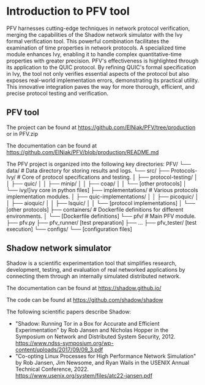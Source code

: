 # Introduction to PFV tool

PFV harnesses cutting-edge techniques in network protocol verification, merging the capabilities of the Shadow network simulator with the Ivy formal verification tool. This powerful combination facilitates the examination of time properties in network protocols. A specialized time module enhances Ivy, enabling it to handle complex quantitative-time properties with greater precision. PFV's effectiveness is highlighted through its application to the QUIC protocol. By refining QUIC's formal specification in Ivy, the tool not only verifies essential aspects of the protocol but also exposes real-world implementation errors, demonstrating its practical utility. This innovative integration paves the way for more thorough, efficient, and precise protocol testing and verification.

## PFV tool

The project can be found at https://github.com/ElNiak/PFV/tree/production or in PFV.zip

The documentation can be found at https://github.com/ElNiak/PFV/blob/production/README.md

The PFV project is organized into the following key directories:
PFV/
└── data/ # Data directory for storing results and logs.
└── src/
    ├── Protocols-Ivy/ # Core of protocol specifications and testing.
    │   ├── protocol-testing/
    │   │   ├── quic/
    │   │   ├── minip/
    │   │   ├── coap/
    │   │   └── [other protocols]
    │   └── ivy/[ivy core in python files]
    ├── implementations/ # Various protocols implementation modules.
    │   ├── quic-implementations/
    │   │       ├── picoquic/
    │   │       ├── aioquic/
    │   │       ├── lsquic/
    │   │       └── [protocol implementations]
    │   └── [other protocols]
    ├── containers/ # Dockerfile definitions for different environments.
    │   └── [Dockerfile definitions]
    └── pfv/ #  Main PFV module.
        ├── pfv.py
        ├── pfv_runner/ [test preparation]
        ├── ...
        ├── pfv_tester/ [test execution]
        └── configs/
            └── [configuration files]

## Shadow network simulator

Shadow is a scientific experimentation tool that simplifies research, development, testing, and evaluation of real networked applications by connecting them through an internally simulated distributed network. 

The documentation can be found at https://shadow.github.io/

The code can be found at https://github.com/shadow/shadow

The following scientific papers describe Shadow:
* "Shadow: Running Tor in a Box for Accurate and Efficient Experimentation" by Rob Jansen and Nicholas Hopper in the Symposium on Network and Distributed System Security, 2012. https://www.ndss-symposium.org/wp-content/uploads/2017/09/09_3.pdf
* "Co-opting Linux Processes for High Performance Network Simulation" by Rob Jansen, Jim Newsome, and Ryan Wails in the USENIX Annual Technical Conference, 2022. https://www.usenix.org/system/files/atc22-jansen.pdf